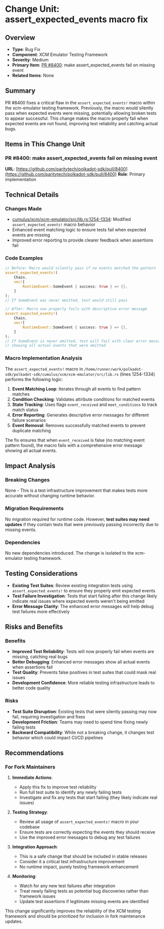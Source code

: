 # Change Unit: assert_expected_events macro fix

## Overview
- **Type**: Bug Fix
- **Component**: XCM Emulator Testing Framework
- **Severity**: Medium
- **Primary Item**: [PR #8400](https://github.com/paritytech/polkadot-sdk/pull/8400): make assert_expected_events fail on missing event
- **Related Items**: None

## Summary
PR #8400 fixes a critical flaw in the `assert_expected_events!` macro within the xcm-emulator testing framework. Previously, the macro would silently pass when expected events were missing, potentially allowing broken tests to appear successful. This change makes the macro properly fail when expected events are not found, improving test reliability and catching actual bugs.

## Items in This Change Unit

### PR #8400: make assert_expected_events fail on missing event
**URL**: [https://github.com/paritytech/polkadot-sdk/pull/8400](https://github.com/paritytech/polkadot-sdk/pull/8400)
**Role**: Primary implementation

## Technical Details

### Changes Made
- [cumulus/xcm/xcm-emulator/src/lib.rs:1254-1334](https://github.com/paritytech/polkadot-sdk/blob/master/cumulus/xcm/xcm-emulator/src/lib.rs#L1254-L1334): Modified `assert_expected_events!` macro behavior
- Enhanced event matching logic to ensure tests fail when expected events are missing
- Improved error reporting to provide clearer feedback when assertions fail

### Code Examples
```rust
// Before: Macro would silently pass if no events matched the pattern
assert_expected_events!(
    Chain,
    vec![
        RuntimeEvent::SomeEvent { success: true } => {},
    ]
);
// If SomeEvent was never emitted, test would still pass

// After: Macro now properly fails with descriptive error message
assert_expected_events!(
    Chain,
    vec![
        RuntimeEvent::SomeEvent { success: true } => {},
    ]
);
// If SomeEvent is never emitted, test will fail with clear error message
// showing all actual events that were emitted
```

### Macro Implementation Analysis
The `assert_expected_events!` macro in `/home/runner/work/polkadot-sdk/polkadot-sdk/cumulus/xcm/xcm-emulator/src/lib.rs` (lines 1254-1334) performs the following logic:

1. **Event Matching Loop**: Iterates through all events to find pattern matches
2. **Condition Checking**: Validates attribute conditions for matched events  
3. **State Tracking**: Uses flags `event_received` and `meet_conditions` to track match status
4. **Error Reporting**: Generates descriptive error messages for different failure scenarios
5. **Event Removal**: Removes successfully matched events to prevent duplicate matching

The fix ensures that when `event_received` is false (no matching event pattern found), the macro fails with a comprehensive error message showing all actual events.

## Impact Analysis

### Breaking Changes
None - This is a test infrastructure improvement that makes tests more accurate without changing runtime behavior.

### Migration Requirements
No migration required for runtime code. However, **test suites may need updates** if they contain tests that were previously passing incorrectly due to missing events.

### Dependencies
No new dependencies introduced. The change is isolated to the xcm-emulator testing framework.

## Testing Considerations
- **Existing Test Suites**: Review existing integration tests using `assert_expected_events!` to ensure they properly emit expected events
- **Test Failure Investigation**: Tests that start failing after this change likely indicate real issues where expected events weren't being emitted
- **Error Message Clarity**: The enhanced error messages will help debug test failures more effectively

## Risks and Benefits

### Benefits
- **Improved Test Reliability**: Tests will now properly fail when events are missing, catching real bugs
- **Better Debugging**: Enhanced error messages show all actual events when assertions fail
- **Test Quality**: Prevents false positives in test suites that could mask real issues
- **Development Confidence**: More reliable testing infrastructure leads to better code quality

### Risks
- **Test Suite Disruption**: Existing tests that were silently passing may now fail, requiring investigation and fixes
- **Development Friction**: Teams may need to spend time fixing newly failing tests
- **Backward Compatibility**: While not a breaking change, it changes test behavior which could impact CI/CD pipelines

## Recommendations

### For Fork Maintainers
1. **Immediate Actions**:
   - Apply this fix to improve test reliability
   - Run full test suite to identify any newly failing tests
   - Investigate and fix any tests that start failing (they likely indicate real issues)

2. **Testing Strategy**:
   - Review all usage of `assert_expected_events!` macro in your codebase
   - Ensure tests are correctly expecting the events they should receive
   - Use the improved error messages to debug any test failures

3. **Integration Approach**:
   - This is a safe change that should be included in stable releases
   - Consider it a critical test infrastructure improvement
   - No runtime impact, purely testing framework enhancement

4. **Monitoring**:
   - Watch for any new test failures after integration
   - Treat newly failing tests as potential bug discoveries rather than framework issues
   - Update test assertions if legitimate missing events are identified

This change significantly improves the reliability of the XCM testing framework and should be prioritized for inclusion in fork maintenance updates.